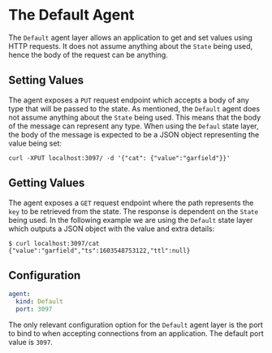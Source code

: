# The Default Agent

The `Default` agent layer allows an application to get and set values using HTTP requests.
It does not assume anything about the `State` being used, hence the body of the request can be anything.

## Setting Values
The agent exposes a `PUT` request endpoint which accepts a body of any type that will be passed to the state.
As mentioned, the `Default` agent does not assume anything about the `State` being used. This means that the body of the 
message can represent any type. When using the `Defaul` state layer, the body of the message is expected to be a JSON object 
representing the value being set:

```shell
curl -XPUT localhost:3097/ -d '{"cat": {"value":"garfield"}}'
```


## Getting Values
The agent exposes a `GET` request endpoint where the path represents the `key` to be retrieved from the state. The response is dependent on the `State` 
being used. In the following example we are using the `Default` state layer which outputs a JSON object with the value 
and extra details:

```shell
$ curl localhost:3097/cat
{"value":"garfield","ts":1603548753122,"ttl":null}
```

## Configuration
```yaml
agent:
  kind: Default
  port: 3097
```

The only relevant configuration option for the `Default` agent layer is the port to bind to when accepting connections from an application.
The default port value is `3097`.
